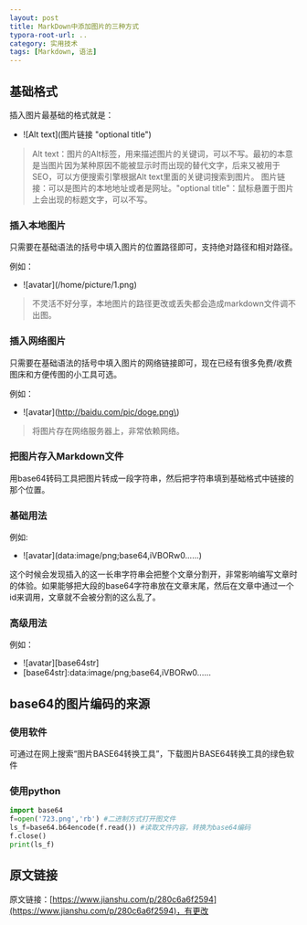 ```yaml
---
layout: post
title: MarkDown中添加图片的三种方式
typora-root-url: ..
category: 实用技术
tags: [Markdown, 语法]
---
```


## 基础格式

插入图片最基础的格式就是：

- !\[Alt text\]\(图片链接 "optional title"\)

> Alt text：图片的Alt标签，用来描述图片的关键词，可以不写。最初的本意是当图片因为某种原因不能被显示时而出现的替代文字，后来又被用于SEO，可以方便搜索引擎根据Alt text里面的关键词搜索到图片。 图片链接：可以是图片的本地地址或者是网址。"optional title"：鼠标悬置于图片上会出现的标题文字，可以不写。

### 插入本地图片

只需要在基础语法的括号中填入图片的位置路径即可，支持绝对路径和相对路径。

例如：

- !\[avatar\]\(/home/picture/1.png\)

> 不灵活不好分享，本地图片的路径更改或丢失都会造成markdown文件调不出图。

### 插入网络图片

只需要在基础语法的括号中填入图片的网络链接即可，现在已经有很多免费/收费图床和方便传图的小工具可选。

例如：

- !\[avatar\]\(http://baidu.com/pic/doge.png\)

> 将图片存在网络服务器上，非常依赖网络。

### 把图片存入Markdown文件

用base64转码工具把图片转成一段字符串，然后把字符串填到基础格式中链接的那个位置。

### 基础用法

例如:

- !\[avatar\]\(data:image/png;base64,iVBORw0......\)

这个时候会发现插入的这一长串字符串会把整个文章分割开，非常影响编写文章时的体验。如果能够把大段的base64字符串放在文章末尾，然后在文章中通过一个id来调用，文章就不会被分割的这么乱了。

### 高级用法

例如：

- !\[avatar\]\[base64str\]
- \[base64str\]:data:image/png;base64,iVBORw0......

## base64的图片编码的来源

### 使用软件

可通过在网上搜索“图片BASE64转换工具”，下载图片BASE64转换工具的绿色软件

### 使用python

```python
import base64
f=open('723.png','rb') #二进制方式打开图文件
ls_f=base64.b64encode(f.read()) #读取文件内容，转换为base64编码
f.close()
print(ls_f)
```

## 原文链接

原文链接：[https://www.jianshu.com/p/280c6a6f2594](https://www.jianshu.com/p/280c6a6f2594)，有更改